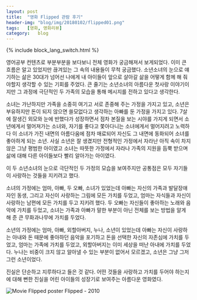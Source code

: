 ```yaml
---
layout: post
title:  "영화 Flipped 관람 후기"
header-img: "blog/img/20180102/flipped01.png"
tags:   [영화, 영화리뷰]
category:   blog
---
```

{% include block_lang_switch.html %}

<p>
영어공부 컨텐츠로 부분부분을 보다보니 전체 영화가 궁금해져서 보게되었다. 이미 큰 흐름은 알고 있었지만 끊겨있는 그 속의 내용들이 무척 궁금했다. 소년소녀의 눈으로 얘기하는 삶은 30대가 넘어선 나에게 내 아이들이 앞으로 살아갈 삶을 어떻게 함께 해 줘야할지 생각할 수 있는 기회를 주었다. 큰 줄기는 소년소녀의 아름다운 첫사랑 이야기이지만 그 과정에 극단적인 두 가족의 모습을 통해 메시지를 전하고 있다고 생각한다.
</p>
<p>
소녀는 가난하지만 가족을 소중히 여기고 서로 존중해 주는 가정을 가지고 있고, 소년은 부유하지만 돈이 되지 않으면 쓸모없다고 생각하는 아빠를 둔 가정을 가지고 있다. 7살에 잘생긴 외모와 눈에 반했다가 성장하면서 점차 본질을 보는 시야를 가지게 되면서 소년에게서 멀어져가는 소녀와, 
자기를 좋다고 쫓아다니는 소녀에게서 멀어지려고 노력하다 이 소녀가 가진 내면의 아름다움에 점차 매료되어 자신도 그 내면에 동화되어 소녀를 좋아하게 되는 소년. 사실 소년은 잘 생겼지만 전형적인 가정에서 자라난 아직 속이 차지 않은 그냥 평범한 아이였고 소녀는 따뜻한 가정에서 자라나 가족의 지원을 듬뿍 받으며 삶에 대해 다른 아이들보다 빨리 알아가는 아이였다.
</p>
<p>
이 두 소년소녀의 눈으로 극단적인 두 가정의 모습을 보여주지만 공통점은 모두 자기들이 사랑하는 것들을 지키려고 했다.
</p>
<p>
소녀의 가정에는 엄마, 아빠, 두 오빠, 소녀가 있었는데 아빠는 자신의 가족과 발달장애자인 동생, 그리고 자신이 사랑하는 그림에 모든 가치를 두었고, 엄마는 자식들과 자신이 사랑하는 남편에 모든 가치를 두고 지키려 했다. 두 오빠는 자신들이 좋아하는 노래와 음악에 가치를 두었고, 소녀는 가족과 아빠가 말한 부분이 아닌 전체를 보는 방법을 알게 해 준 큰 무화과나무에 가치를 두었다.
</p>
<p>
소년의 가정에는 엄마, 아빠, 외할아버지, 누나, 소년이 있었는데 아빠는 자신이 사랑하는 아내와 돈 때문에 좋아하던 음악을 포기하고 돈을 선택한 자신의 자존심에 가치를 두었고, 엄마는 가족에 가치를 두었고, 외할아버지는 이미 세상을 떠난 아내에 가치를 두었다. 누나는 비중이 크지 않고 알아낼 수 있는 부분이 없어서 모르겠고, 소년은 그냥 그저 그런 소년이었다.
</p>
<p>
진실은 단순하고 지루하다고 들은 것 같다. 어떤 것들을 사랑하고 가치를 두어야 하는지에 대해 뻔한 진실을 어린 아이들의 성장기로 보여주는 아름다운 영화였다.
</p>
<a class="popupImg">
    <img src="{{ site.baseurl }}/blog/img/20180102/flipped-poster.jpg" alt="Movie Flipped poster">
</a>
<span class="caption text-muted">Flipped - 2010</span>